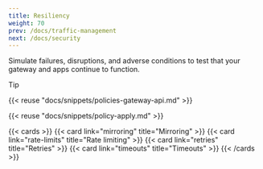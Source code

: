 ```yaml
---
title: Resiliency
weight: 70
prev: /docs/traffic-management
next: /docs/security
---
```


Simulate failures, disruptions, and adverse conditions to test that your gateway and apps continue to function.

> [!TIP]
> {{< reuse "docs/snippets/policies-gateway-api.md" >}}

{{< reuse "docs/snippets/policy-apply.md" >}}

{{< cards >}}
  {{< card link="mirroring" title="Mirroring" >}}
  {{< card link="rate-limits" title="Rate limiting" >}}
  {{< card link="retries" title="Retries" >}}
  {{< card link="timeouts" title="Timeouts" >}}
{{< /cards >}}